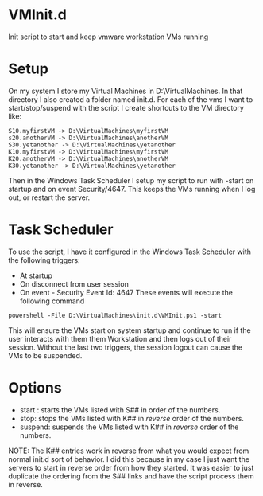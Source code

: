 # VMInit.d
Init script to start and keep vmware workstation VMs running

# Setup
On my system I store my Virtual Machines in D:\VirtualMachines.  In that directory I also created a folder named init.d.
For each of the vms I want to start/stop/suspend with the script I create shortcuts to the VM directory like:
```
S10.myfirstVM -> D:\VirtualMachines\myfirstVM
s20.anotherVM -> D:\VirtualMachines\anotherVM
S30.yetanother -> D:\VirtualMachines\yetanother
K10.myfirstVM -> D:\VirtualMachines\myfirstVM
K20.anotherVM -> D:\VirtualMachines\anotherVM
K30.yetanother -> D:\VirtualMachines\yetanother
```

Then in the Windows Task Scheduler I setup my script to run with -start on startup and on event Security/4647.
This keeps the VMs running when I log out, or restart the server.

# Task Scheduler
To use the script, I have it configured in the Windows Task Scheduler with the following triggers:
- At startup
- On disconnect from user session
- On event - Security Event Id: 4647
These events will execute the following command
```
powershell -File D:\VirtualMachines\init.d\VMInit.ps1 -start
```
This will ensure the VMs start on system startup and continue to run if the user interacts with them them Workstation and then logs out of their session.  Without the last two triggers, the session logout can cause the VMs to be suspended.

# Options
- start : starts the VMs listed with S## in order of the numbers.
- stop: stops the VMs listed with K## in *reverse* order of the numbers.
- suspend: suspends the VMs listed with K## in *reverse* order of the numbers.

NOTE: The K## entries work in reverse from what you would expect from normal init.d sort of behavior.  I did this because in my case I just want the servers to start in reverse order from how they started.  It was easier to just duplicate the ordering from the S## links and have the script process them in reverse.


